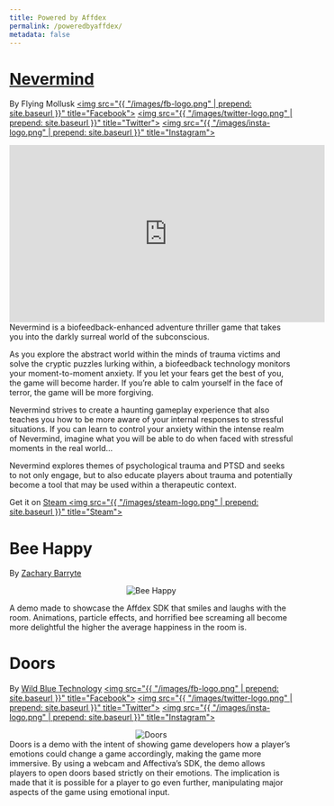 ```yaml
---
title: Powered by Affdex
permalink: /poweredbyaffdex/
metadata: false
---
```


<!---
Eventually we hope to have one page per game.  Please limit to one image OR video and keep the description to under 1000 characters.
-->

# <a href="http://nevermindgame.com/">Nevermind</a>
By Flying Mollusk
<a href="https://www.facebook.com/NevermindGame/" target="_blank"><img src="{{ "/images/fb-logo.png" | prepend: site.baseurl }}" title="Facebook"></a> <a href="https://twitter.com/nevermindgame" target="_blank"><img src="{{ "/images/twitter-logo.png" | prepend: site.baseurl }}" title="Twitter"></a> <a href="https://www.instagram.com/nevermindgame/" target="_blank"><img src="{{ "/images/insta-logo.png" | prepend: site.baseurl }}" title="Instagram"></a>
<center>
<iframe width="560" height="315" src="https://www.youtube.com/embed/_H-nkpFhl2Y" frameborder="0" allowfullscreen></iframe>
</center>
Nevermind is a biofeedback-enhanced adventure thriller game that takes you into the darkly surreal world of the subconscious.

As you explore the abstract world within the minds of trauma victims and solve the cryptic puzzles lurking within, a biofeedback technology monitors your moment-to-moment anxiety. If you let your fears get the best of you, the game will become harder. If you’re able to calm yourself in the face of terror, the game will be more forgiving.  

Nevermind strives to create a haunting gameplay experience that also teaches you how to be more aware of your internal responses to stressful situations. If you can learn to control your anxiety within the intense realm of Nevermind, imagine what you will be able to do when faced with stressful moments in the real world…  

Nevermind explores themes of psychological trauma and PTSD and seeks to not only engage, but to also educate players about trauma and potentially become a tool that may be used within a therapeutic context.

Get it on <a href="http://store.steampowered.com/app/342260/">Steam <img src="{{ "/images/steam-logo.png" | prepend: site.baseurl }}" title="Steam"></a>

# Bee Happy
By <a href="http://zbarryte.com">Zachary Barryte</a>
<center>
<img src="{{ "/images/beehappy.png" | prepend: site.baseurl }}" title="Bee Happy">
</center>

A demo made to showcase the Affdex SDK that smiles and laughs with the room. Animations, particle effects, and horrified bee screaming all become more delightful the higher the average happiness in the room is.

# Doors
By <a href="http://wildbluetech.com">Wild Blue Technology</a>
<a href="https://www.facebook.com/wildbluetechnologies/" target="_blank"><img src="{{ "/images/fb-logo.png" | prepend: site.baseurl }}" title="Facebook"></a> <a href="https://twitter.com/wildbluetech" target="_blank"><img src="{{ "/images/twitter-logo.png" | prepend: site.baseurl }}" title="Twitter"></a> <a href="http://www.instagram.com/wildbluetech/" target="_blank"><img src="{{ "/images/insta-logo.png" | prepend: site.baseurl }}" title="Instagram"></a>
<center>
<img src="{{ "/images/doors.jpg" | prepend: site.baseurl }}" title="Doors">
</center>
Doors is a demo with the intent of showing game developers how a player’s emotions could change a game accordingly, making the game more immersive. By using a webcam and Affectiva’s SDK, the demo allows players to open doors based strictly on their emotions. The implication is made that it is possible for a player to go even further, manipulating major aspects of the game using emotional input.
